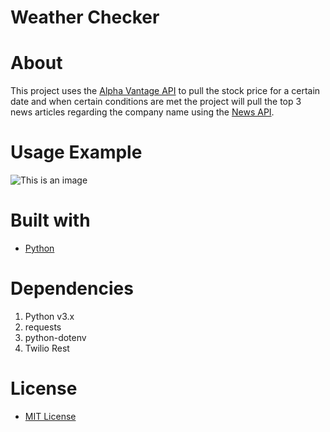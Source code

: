 # Weather Checker

# About

This project uses the [Alpha Vantage API](https://www.alphavantage.co/query) to pull the stock price for a certain date and when certain conditions are met the project will pull the top 3 news articles regarding the company name using the [News API](https://newsapi.org/).

# Usage Example
![This is an image](https://i.imgur.com/48neVSi.png)

# Built with
- [Python](https://www.python.org/)

# Dependencies
1. Python v3.x
2. requests
3. python-dotenv
4. Twilio Rest


# License
- [MIT License](https://github.com/Solyyy/stock_news_alerter/blob/main/LICENSE.txt)
